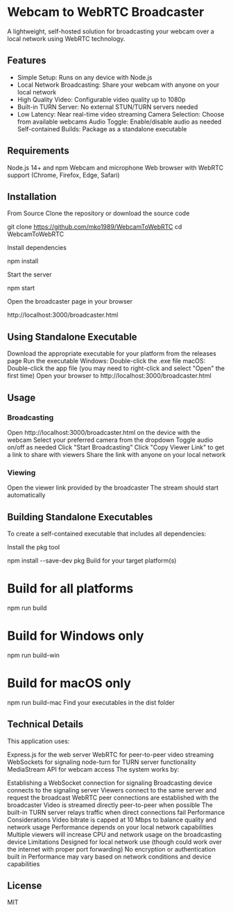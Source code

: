 # Webcam to WebRTC Broadcaster
A lightweight, self-hosted solution for broadcasting your webcam over a local network using WebRTC technology.

## Features
- Simple Setup: Runs on any device with Node.js
- Local Network Broadcasting: Share your webcam with anyone on your local network
- High Quality Video: Configurable video quality up to 1080p
- Built-in TURN Server: No external STUN/TURN servers needed
- Low Latency: Near real-time video streaming
Camera Selection: Choose from available webcams
Audio Toggle: Enable/disable audio as needed
Self-contained Builds: Package as a standalone executable

## Requirements
Node.js 14+ and npm
Webcam and microphone
Web browser with WebRTC support (Chrome, Firefox, Edge, Safari)

## Installation
From Source
Clone the repository or download the source code

git clone https://github.com/mko1989/WebcamToWebRTC
cd WebcamToWebRTC

Install dependencies

npm install

Start the server

npm start

Open the broadcaster page in your browser

http://localhost:3000/broadcaster.html

## Using Standalone Executable
Download the appropriate executable for your platform from the releases page
Run the executable
Windows: Double-click the .exe file
macOS: Double-click the app file (you may need to right-click and select "Open" the first time)
Open your browser to http://localhost:3000/broadcaster.html

## Usage
### Broadcasting
Open http://localhost:3000/broadcaster.html on the device with the webcam
Select your preferred camera from the dropdown
Toggle audio on/off as needed
Click "Start Broadcasting"
Click "Copy Viewer Link" to get a link to share with viewers
Share the link with anyone on your local network

### Viewing
Open the viewer link provided by the broadcaster
The stream should start automatically

## Building Standalone Executables
To create a self-contained executable that includes all dependencies:

Install the pkg tool

npm install --save-dev pkg
Build for your target platform(s)


# Build for all platforms
npm run build

# Build for Windows only
npm run build-win

# Build for macOS only
npm run build-mac
Find your executables in the dist folder

## Technical Details
This application uses:

Express.js for the web server
WebRTC for peer-to-peer video streaming
WebSockets for signaling
node-turn for TURN server functionality
MediaStream API for webcam access
The system works by:

Establishing a WebSocket connection for signaling
Broadcasting device connects to the signaling server
Viewers connect to the same server and request the broadcast
WebRTC peer connections are established with the broadcaster
Video is streamed directly peer-to-peer when possible
The built-in TURN server relays traffic when direct connections fail
Performance Considerations
Video bitrate is capped at 10 Mbps to balance quality and network usage
Performance depends on your local network capabilities
Multiple viewers will increase CPU and network usage on the broadcasting device
Limitations
Designed for local network use (though could work over the internet with proper port forwarding)
No encryption or authentication built in
Performance may vary based on network conditions and device capabilities

## License
MIT